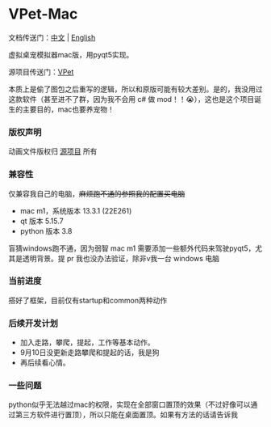 # VPet-Mac

文档传送门：[中文](https://github.com/xiaodiyun/VPet-Mac-PyQt5) |
[English](https://translate.google.com.hk/?sl=zh-CN&tl=en)

虚拟桌宠模拟器mac版，用pyqt5实现。 <br/>

源项目传送门：[VPet](https://github.com/LorisYounger/VPet)

本质上是偷了图包之后重写的逻辑，所以和原版可能有较大差别。是的，我没用过这款软件（甚至进不了群，因为我不会用 c# 做 mod！！😭），这也是这个项目诞生的主要目的，mac也要养宠物！


### 版权声明
动画文件版权归 [源项目](https://github.com/LorisYounger/VPet) 所有

### 兼容性
仅兼容我自己的电脑，~~麻烦跑不通的参照我的配置买电脑~~
- mac m1，系统版本 13.3.1 (22E261)
- qt 版本 5.15.7
- python 版本 3.8

盲猜windows跑不通，因为弱智 mac m1 需要添加一些额外代码来驾驶pyqt5，尤其是透明背景。提 pr 我也没办法验证，除非v我一台 windows 电脑


### 当前进度
搭好了框架，目前仅有startup和common两种动作
### 后续开发计划
- 加入走路，攀爬，提起，工作等基本动作。
- 9月10日没更新走路攀爬和提起的话，我是狗
- 再后续看心情。

### 一些问题
python似乎无法越过mac的权限，实现在全部窗口置顶的效果（不过好像可以通过第三方软件进行置顶），所以只能在桌面置顶。如果有方法的话请告诉我

